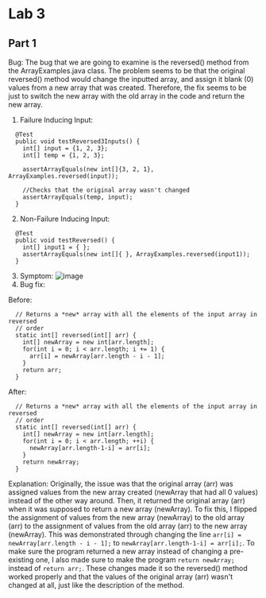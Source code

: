 # Lab 3
## Part 1
Bug: The bug that we are going to examine is the reversed() method from the ArrayExamples.java class. The problem seems to be that the original reversed() method would change the inputted array, and assign it blank (0) values from a new array that was created. Therefore, the fix seems to be just to switch the new array with the old array in the code and return the new array.

1. Failure Inducing Input: 
```
  @Test
  public void testReversed3Inputs() {
    int[] input = {1, 2, 3};
    int[] temp = {1, 2, 3};

    assertArrayEquals(new int[]{3, 2, 1}, ArrayExamples.reversed(input));

    //Checks that the original array wasn't changed
    assertArrayEquals(temp, input);
  }
```
2. Non-Failure Inducing Input:
```
  @Test
  public void testReversed() {
    int[] input1 = { };
    assertArrayEquals(new int[]{ }, ArrayExamples.reversed(input1));
  }
```
3. Symptom:
![image](https://github.com/Biehler1/cse15l-lab-reports/assets/103413662/45a83193-a815-4fa2-a871-9b73f33ca9cc)
4. Bug fix:

Before:
```
  // Returns a *new* array with all the elements of the input array in reversed
  // order
  static int[] reversed(int[] arr) {
    int[] newArray = new int[arr.length];
    for(int i = 0; i < arr.length; i += 1) {
      arr[i] = newArray[arr.length - i - 1];
    }
    return arr;
  }
```

After:
```
  // Returns a *new* array with all the elements of the input array in reversed
  // order
  static int[] reversed(int[] arr) {
    int[] newArray = new int[arr.length];
    for(int i = 0; i < arr.length; ++i) {
      newArray[arr.length-1-i] = arr[i];
    }
    return newArray;
  }
```

Explanation:
Originally, the issue was that the original array (arr) was assigned values from the new array created (newArray that had all 0 values) instead of the other way around. Then, it returned the original array (arr) when it was supposed to return a new array (newArray). To fix this, I flipped the assignment of values from the new array (newArray) to the old array (arr) to the assignment of values from the old array (arr) to the new array (newArray). This was demonstrated through changing the line `arr[i] = newArray[arr.length - i - 1];` to `newArray[arr.length-1-i] = arr[i];`. To make sure the program returned a new array instead of changing a pre-existing one, I also made sure to make the program `return newArray;` instead of `return arr;`. These changes made it so the reversed() method worked properly and that the values of the original array (arr) wasn't changed at all, just like the description of the method.

